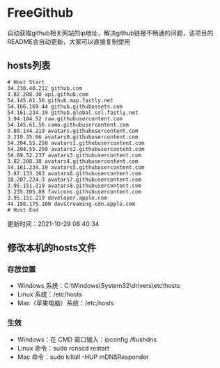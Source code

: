 # FreeGithub
自动获取github相关网站的ip地址，解决github链接不畅通的问题，该项目的README会自动更新，大家可以直接复制使用

## hosts列表
```base
# Host Start
34.238.40.212 github.com
3.82.208.30 api.github.com
54.145.61.56 github.map.fastly.net
54.166.169.44 github.githubassets.com
54.161.234.19 github.global.ssl.fastly.net
3.94.184.52 raw.githubusercontent.com
54.145.61.56 camo.githubusercontent.com
3.80.144.219 avatars.githubusercontent.com
3.219.35.66 avatars0.githubusercontent.com
54.204.55.250 avatars1.githubusercontent.com
54.204.55.250 avatars2.githubusercontent.com
54.89.52.237 avatars3.githubusercontent.com
3.82.208.30 avatars4.githubusercontent.com
54.161.234.19 avatars5.githubusercontent.com
3.87.133.163 avatars6.githubusercontent.com
18.207.224.3 avatars7.githubusercontent.com
3.95.151.219 avatars8.githubusercontent.com
3.235.105.88 favicons.githubusercontent.com
3.95.151.219 developer.apple.com
44.198.175.100 devstreaming-cdn.apple.com
# Host End
```

更新时间：2021-10-29 08:40:34

## 修改本机的hosts文件
### 存放位置
* Windows 系统：C:\Windows\System32\drivers\etc\hosts
* Linux 系统：/etc/hosts
* Mac（苹果电脑）系统：/etc/hosts

### 生效
* Windows：在 CMD 窗口输入：ipconfig /flushdns
* Linux 命令：sudo rcnscd restart
* Mac 命令：sudo killall -HUP mDNSResponder